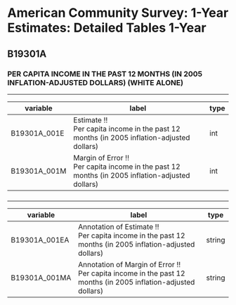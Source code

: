 # American Community Survey: 1-Year Estimates: Detailed Tables 1-Year

## B19301A

### PER CAPITA INCOME IN THE PAST 12 MONTHS (IN 2005 INFLATION-ADJUSTED DOLLARS) (WHITE ALONE)

___

| variable | label | type |
| ----- | ----- | ----- |
| B19301A_001E | Estimate !!<br>Per capita income in the past 12 months (in 2005 inflation-adjusted dollars) | int |
| B19301A_001M | Margin of Error !!<br>Per capita income in the past 12 months (in 2005 inflation-adjusted dollars) | int |
### 

___

| variable | label | type |
| ----- | ----- | ----- |
| B19301A_001EA | Annotation of Estimate !!<br>Per capita income in the past 12 months (in 2005 inflation-adjusted dollars) | string |
| B19301A_001MA | Annotation of Margin of Error !!<br>Per capita income in the past 12 months (in 2005 inflation-adjusted dollars) | string |

